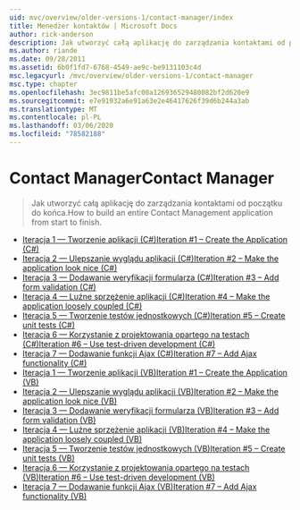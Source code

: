 ```yaml
---
uid: mvc/overview/older-versions-1/contact-manager/index
title: Menedżer kontaktów | Microsoft Docs
author: rick-anderson
description: Jak utworzyć całą aplikację do zarządzania kontaktami od początku do końca.
ms.author: riande
ms.date: 09/28/2011
ms.assetid: 6b0f1fd7-6768-4549-ae9c-be9131103c4d
msc.legacyurl: /mvc/overview/older-versions-1/contact-manager
msc.type: chapter
ms.openlocfilehash: 3ec9811be5afc00a126936529480082bf2d620e9
ms.sourcegitcommit: e7e91932a6e91a63e2e46417626f39d6b244a3ab
ms.translationtype: MT
ms.contentlocale: pl-PL
ms.lasthandoff: 03/06/2020
ms.locfileid: "78582188"
---
```

# <a name="contact-manager"></a><span data-ttu-id="b36a4-103">Contact Manager</span><span class="sxs-lookup"><span data-stu-id="b36a4-103">Contact Manager</span></span>

> <span data-ttu-id="b36a4-104">Jak utworzyć całą aplikację do zarządzania kontaktami od początku do końca.</span><span class="sxs-lookup"><span data-stu-id="b36a4-104">How to build an entire Contact Management application from start to finish.</span></span>

- [<span data-ttu-id="b36a4-105">Iteracja 1 — Tworzenie aplikacji (C#)</span><span class="sxs-lookup"><span data-stu-id="b36a4-105">Iteration #1 – Create the Application (C#)</span></span>](iteration-1-create-the-application-cs.md)
- [<span data-ttu-id="b36a4-106">Iteracja 2 — Ulepszanie wyglądu aplikacji (C#)</span><span class="sxs-lookup"><span data-stu-id="b36a4-106">Iteration #2 – Make the application look nice (C#)</span></span>](iteration-2-make-the-application-look-nice-cs.md)
- [<span data-ttu-id="b36a4-107">Iteracja 3 — Dodawanie weryfikacji formularza (C#)</span><span class="sxs-lookup"><span data-stu-id="b36a4-107">Iteration #3 – Add form validation (C#)</span></span>](iteration-3-add-form-validation-cs.md)
- [<span data-ttu-id="b36a4-108">Iteracja 4 — Luźne sprzężenie aplikacji (C#)</span><span class="sxs-lookup"><span data-stu-id="b36a4-108">Iteration #4 – Make the application loosely coupled (C#)</span></span>](iteration-4-make-the-application-loosely-coupled-cs.md)
- [<span data-ttu-id="b36a4-109">Iteracja 5 — Tworzenie testów jednostkowych (C#)</span><span class="sxs-lookup"><span data-stu-id="b36a4-109">Iteration #5 – Create unit tests (C#)</span></span>](iteration-5-create-unit-tests-cs.md)
- [<span data-ttu-id="b36a4-110">Iteracja 6 — Korzystanie z projektowania opartego na testach (C#)</span><span class="sxs-lookup"><span data-stu-id="b36a4-110">Iteration #6 – Use test-driven development (C#)</span></span>](iteration-6-use-test-driven-development-cs.md)
- [<span data-ttu-id="b36a4-111">Iteracja 7 — Dodawanie funkcji Ajax (C#)</span><span class="sxs-lookup"><span data-stu-id="b36a4-111">Iteration #7 – Add Ajax functionality (C#)</span></span>](iteration-7-add-ajax-functionality-cs.md)
- [<span data-ttu-id="b36a4-112">Iteracja 1 — Tworzenie aplikacji (VB)</span><span class="sxs-lookup"><span data-stu-id="b36a4-112">Iteration #1 – Create the Application (VB)</span></span>](iteration-1-create-the-application-vb.md)
- [<span data-ttu-id="b36a4-113">Iteracja 2 — Ulepszanie wyglądu aplikacji (VB)</span><span class="sxs-lookup"><span data-stu-id="b36a4-113">Iteration #2 – Make the application look nice (VB)</span></span>](iteration-2-make-the-application-look-nice-vb.md)
- [<span data-ttu-id="b36a4-114">Iteracja 3 — Dodawanie weryfikacji formularza (VB)</span><span class="sxs-lookup"><span data-stu-id="b36a4-114">Iteration #3 – Add form validation (VB)</span></span>](iteration-3-add-form-validation-vb.md)
- [<span data-ttu-id="b36a4-115">Iteracja 4 — Luźne sprzężenie aplikacji (VB)</span><span class="sxs-lookup"><span data-stu-id="b36a4-115">Iteration #4 – Make the application loosely coupled (VB)</span></span>](iteration-4-make-the-application-loosely-coupled-vb.md)
- [<span data-ttu-id="b36a4-116">Iteracja 5 — Tworzenie testów jednostkowych (VB)</span><span class="sxs-lookup"><span data-stu-id="b36a4-116">Iteration #5 – Create unit tests (VB)</span></span>](iteration-5-create-unit-tests-vb.md)
- [<span data-ttu-id="b36a4-117">Iteracja 6 — Korzystanie z projektowania opartego na testach (VB)</span><span class="sxs-lookup"><span data-stu-id="b36a4-117">Iteration #6 – Use test-driven development (VB)</span></span>](iteration-6-use-test-driven-development-vb.md)
- [<span data-ttu-id="b36a4-118">Iteracja 7 — Dodawanie funkcji Ajax (VB)</span><span class="sxs-lookup"><span data-stu-id="b36a4-118">Iteration #7 – Add Ajax functionality (VB)</span></span>](iteration-7-add-ajax-functionality-vb.md)
